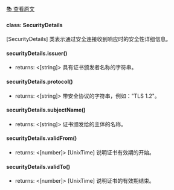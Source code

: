 [📚 查看原文](//github.com/GoogleChrome/puppeteer/blob/master/docs/api.md#class-securitydetails)

#### class: SecurityDetails

[SecurityDetails] 类表示通过安全连接收到响应时的安全性详细信息。

#### securityDetails.issuer()
- returns: <[string]> 具有证书颁发者名称的字符串。

#### securityDetails.protocol()
- returns: <[string]> 带安全协议的字符串，例如："TLS 1.2"。

#### securityDetails.subjectName()
- returns: <[string]> 证书颁发给的主体的名称。

#### securityDetails.validFrom()
- returns: <[number]> [UnixTime] 说明证书有效期的开始。

#### securityDetails.validTo()
- returns: <[number]> [UnixTime] 说明证书的有效期结束。
